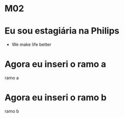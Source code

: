 # M02

# Eu sou estagiária na Philips
* We make life better

# Agora eu inseri o ramo a
ramo a

# Agora eu inseri o ramo b
ramo b
